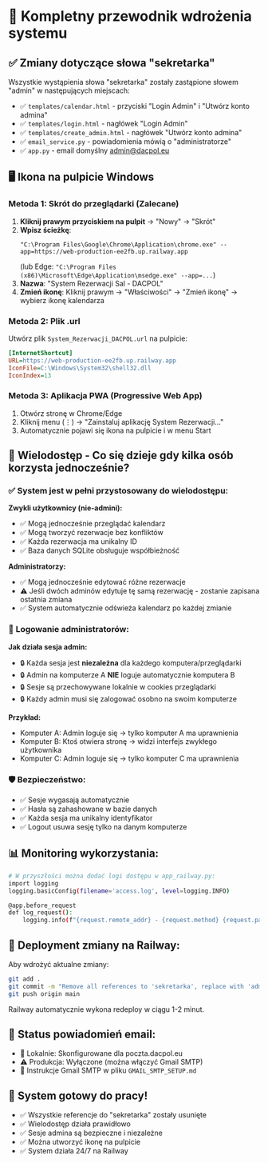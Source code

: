 # 🚀 Kompletny przewodnik wdrożenia systemu

## ✅ Zmiany dotyczące słowa "sekretarka"

Wszystkie wystąpienia słowa "sekretarka" zostały zastąpione słowem "admin" w następujących miejscach:
- ✅ `templates/calendar.html` - przyciski "Login Admin" i "Utwórz konto admina"
- ✅ `templates/login.html` - nagłówek "Login Admin"
- ✅ `templates/create_admin.html` - nagłówek "Utwórz konto admina"
- ✅ `email_service.py` - powiadomienia mówią o "administratorze"
- ✅ `app.py` - email domyślny admin@dacpol.eu

## 🖥️ Ikona na pulpicie Windows

### Metoda 1: Skrót do przeglądarki (Zalecane)
1. **Kliknij prawym przyciskiem na pulpit** → "Nowy" → "Skrót"
2. **Wpisz ścieżkę**:
   ```
   "C:\Program Files\Google\Chrome\Application\chrome.exe" --app=https://web-production-ee2fb.up.railway.app
   ```
   (lub Edge: `"C:\Program Files (x86)\Microsoft\Edge\Application\msedge.exe" --app=...`)
3. **Nazwa**: "System Rezerwacji Sal - DACPOL"
4. **Zmień ikonę**: Kliknij prawym → "Właściwości" → "Zmień ikonę" → wybierz ikonę kalendarza

### Metoda 2: Plik .url
Utwórz plik `System_Rezerwacji_DACPOL.url` na pulpicie:
```ini
[InternetShortcut]
URL=https://web-production-ee2fb.up.railway.app
IconFile=C:\Windows\System32\shell32.dll
IconIndex=13
```

### Metoda 3: Aplikacja PWA (Progressive Web App)
1. Otwórz stronę w Chrome/Edge
2. Kliknij menu (⋮) → "Zainstaluj aplikację System Rezerwacji..."
3. Automatycznie pojawi się ikona na pulpicie i w menu Start

## 👥 Wielodostęp - Co się dzieje gdy kilka osób korzysta jednocześnie?

### ✅ **System jest w pełni przystosowany do wielodostępu:**

**Zwykli użytkownicy (nie-admini):**
- ✅ Mogą jednocześnie przeglądać kalendarz
- ✅ Mogą tworzyć rezerwacje bez konfliktów
- ✅ Każda rezerwacja ma unikalny ID
- ✅ Baza danych SQLite obsługuje współbieżność

**Administratorzy:**
- ✅ Mogą jednocześnie edytować różne rezerwacje
- ⚠️ Jeśli dwóch adminów edytuje tę samą rezerwację - zostanie zapisana ostatnia zmiana
- ✅ System automatycznie odświeża kalendarz po każdej zmianie

### 🔐 **Logowanie administratorów:**

**Jak działa sesja admin:**
- 🔒 Każda sesja jest **niezależna** dla każdego komputera/przeglądarki
- 🔒 Admin na komputerze A **NIE** loguje automatycznie komputera B
- 🔒 Sesje są przechowywane lokalnie w cookies przeglądarki
- 🔒 Każdy admin musi się zalogować osobno na swoim komputerze

**Przykład:**
- Komputer A: Admin loguje się → tylko komputer A ma uprawnienia
- Komputer B: Ktoś otwiera stronę → widzi interfejs zwykłego użytkownika
- Komputer C: Admin loguje się → tylko komputer C ma uprawnienia

### 🛡️ **Bezpieczeństwo:**
- ✅ Sesje wygasają automatycznie
- ✅ Hasła są zahashowane w bazie danych
- ✅ Każda sesja ma unikalny identyfikator
- ✅ Logout usuwa sesję tylko na danym komputerze

## 📊 **Monitoring wykorzystania:**

```bash
# W przyszłości można dodać logi dostępu w app_railway.py:
import logging
logging.basicConfig(filename='access.log', level=logging.INFO)

@app.before_request
def log_request():
    logging.info(f"{request.remote_addr} - {request.method} {request.path}")
```

## 🚀 **Deployment zmiany na Railway:**

Aby wdrożyć aktualne zmiany:
```bash
git add .
git commit -m "Remove all references to 'sekretarka', replace with 'admin'"
git push origin main
```

Railway automatycznie wykona redeploy w ciągu 1-2 minut.

## 📧 **Status powiadomień email:**
- 🔧 Lokalnie: Skonfigurowane dla poczta.dacpol.eu
- ⚠️ Produkcja: Wyłączone (można włączyć Gmail SMTP)
- 📝 Instrukcje Gmail SMTP w pliku `GMAIL_SMTP_SETUP.md`

## 🎯 **System gotowy do pracy!**
- ✅ Wszystkie referencje do "sekretarka" zostały usunięte
- ✅ Wielodostęp działa prawidłowo
- ✅ Sesje admina są bezpieczne i niezależne
- ✅ Można utworzyć ikonę na pulpicie
- ✅ System działa 24/7 na Railway

